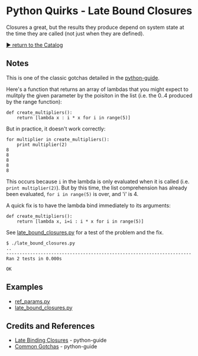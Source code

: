# Python Quirks - Late Bound Closures

Closures a great, but the results they produce depend on system state at the time they are called (not just when they are defined).


[:arrow_forward: return to the Catalog](https://codingkata.tardate.com)

## Notes

This is one of the classic gotchas detailed in the [python-guide](http://docs.python-guide.org/en/latest/writing/gotchas/#late-binding-closures).

Here's a function that returns an array of lambdas that you might expect to mulitply the given
parameter by the poisiton in the list (i.e. the 0..4 produced by the range function):

```
def create_multipliers():
    return [lambda x : i * x for i in range(5)]
```

But in practice, it doesn't work correctly:

```
for multiplier in create_multipliers():
    print multiplier(2)
8
8
8
8
8
```

This occurs because `i` in the lambda is only evaluated when it is called (i.e. `print multiplier(2)`).
But by this time, the list comprehension has already been evaluated, `for i in range(5)` is over, and 'i' is 4.

A quick fix is to have the lambda bind immediately to its arguments:
```
def create_multipliers():
    return [lambda x, i=i : i * x for i in range(5)]
```

See [late_bound_closures.py](./late_bound_closures.py) for a test of the problem and the fix.

```
$ ./late_bound_closures.py
..
----------------------------------------------------------------------
Ran 2 tests in 0.000s

OK
```

## Examples

* [ref_params.py](./ref_params.py)
* [late_bound_closures.py](./late_bound_closures.py)

## Credits and References
* [Late Binding Closures](http://docs.python-guide.org/en/latest/writing/gotchas/#late-binding-closures) - python-guide
* [Common Gotchas](http://docs.python-guide.org/en/latest/writing/gotchas/) - python-guide
